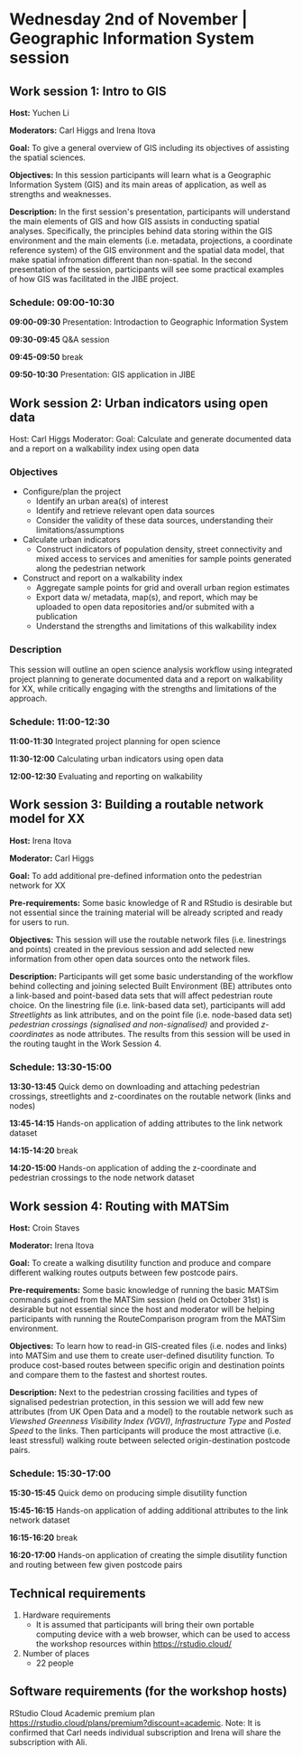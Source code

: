 # Wednesday 2nd of November | Geographic Information System session #

## Work session 1: Intro to GIS

**Host:** Yuchen Li

**Moderators:** Carl Higgs and Irena Itova

**Goal:** To give a general overview of GIS including its objectives of assisting the spatial sciences. 

**Objectives:** In this session participants will learn what is a Geographic Information System (GIS) and its main areas of application, as well as strengths and weaknesses.

**Description:** In the first session's presentation, participants will understand the main elements of GIS and how GIS assists in conducting spatial analyses. Specifically, the principles behind data storing within the GIS environment and the main elements (i.e. metadata, projections, a coordinate reference system) of the GIS environment and the spatial data model, that make spatial infromation different than non-spatial. In the second presentation of the session, participants will see some practical examples of how GIS was facilitated in the JIBE project.  

### Schedule: 09:00-10:30

**09:00-09:30** Presentation: Introdaction to Geographic Information System 

**09:30-09:45** Q&A session

**09:45-09:50** break

**09:50-10:30** Presentation: GIS application in JIBE

## Work session 2: Urban indicators using open data

Host: Carl Higgs
Moderator:
Goal: Calculate and generate documented data and a report on a walkability index using open data

### Objectives
- Configure/plan the project
  - Identify an urban area(s) of interest
  - Identify and retrieve relevant open data sources
  - Consider the validity of these data sources, understanding their limitations/assumptions
- Calculate urban indicators
  - Construct indicators of population density, street connectivity and mixed access to services and amenities for sample points generated along the pedestrian network
- Construct and report on a walkability index 
  - Aggregate sample points for grid and overall urban region estimates
  - Export data w/ metadata, map(s), and report, which may be uploaded to open data repositories and/or submited with a publication
  - Understand the strengths and limitations of this walkability index

### Description
This session will outline an open science analysis workflow using integrated project planning to generate documented data and a report on walkability for XX, while critically engaging with the strengths and limitations of the approach.

### Schedule: 11:00-12:30

**11:00-11:30** Integrated project planning for open science

**11:30-12:00** Calculating urban indicators using open data

**12:00-12:30** Evaluating and reporting on walkability     

## Work session 3: Building a routable network model for XX

**Host:** Irena Itova

**Moderator:** Carl Higgs

**Goal:** To add additional pre-defined information onto the pedestrian network for XX 

**Pre-requirements:** Some basic knowledge of R and RStudio is desirable but not essential since the training material will be already scripted and ready for users to run. 

**Objectives:** This session will use the routable network files (i.e. linestrings and points) created in the previous session and add selected new information from other open data sources onto the network files.  

**Description:** Participants will get some basic understanding of the workflow behind collecting and joining selected Built Environment (BE) attributes onto a link-based and point-based data sets that will affect pedestrian route choice. On the linestring file (i.e. link-based data set), participants will add _Streetlights_ as link attributes, and on the point file (i.e. node-based data set) _pedestrian crossings (signalised and non-signalised)_ and provided _z-coordinates_ as node attributes. The results from this session will be used in the routing taught in the Work Session 4.    

### Schedule: 13:30-15:00

**13:30-13:45** Quick demo on downloading and attaching pedestrian crossings, streetlights and z-coordinates on the routable network (links and nodes)

**13:45-14:15** Hands-on application of adding attributes to the link network dataset

**14:15-14:20** break

**14:20-15:00** Hands-on application of adding the z-coordinate and pedestrian crossings to the node network dataset

## Work session 4: Routing with MATSim 

**Host:** Croin Staves

**Moderator:** Irena Itova

**Goal:** To create a walking disutility function and produce and compare different walking routes outputs between few postcode pairs. 

**Pre-requirements:** Some basic knowledge of running the basic MATSim commands gained from the MATSim session (held on October 31st) is desirable but not essential since the host and moderator will be helping participants with running the RouteComparison program from the MATSim environment. 

**Objectives:** To learn how to read-in GIS-created files (i.e. nodes and links) into MATSim and use them to create user-defined disutility function. To produce cost-based routes between specific origin and destination points and compare them to the fastest and shortest routes. 

**Description:** Next to the pedestrian crossing facilities and types of signalised pedestrian protection, in this session we will add few
new attributes (from UK Open Data and a model) to the routable network such as _Viewshed Greenness Visibility Index (VGVI)_, _Infrastructure Type_ and _Posted Speed_ to the links. Then participants will produce the most attractive (i.e. least stressful) walking route between selected origin-destination postcode pairs.

### Schedule: 15:30-17:00

**15:30-15:45** Quick demo on producing simple disutility function 

**15:45-16:15** Hands-on application of adding additional attributes to the link network dataset

**16:15-16:20** break

**16:20-17:00** Hands-on application of creating the simple disutility function and routing between few given postcode pairs

## Technical requirements
1.	Hardware requirements
    - It is assumed that participants will bring their own portable computing device with a web browser, which can be used to access the workshop resources within https://rstudio.cloud/ 
2.	Number of places
    - 22 people

## Software requirements (for the workshop hosts)

RStudio Cloud Academic premium plan https://rstudio.cloud/plans/premium?discount=academic. Note: It is confirmed that Carl needs individual subscription and Irena will share the subscription with Ali. 
